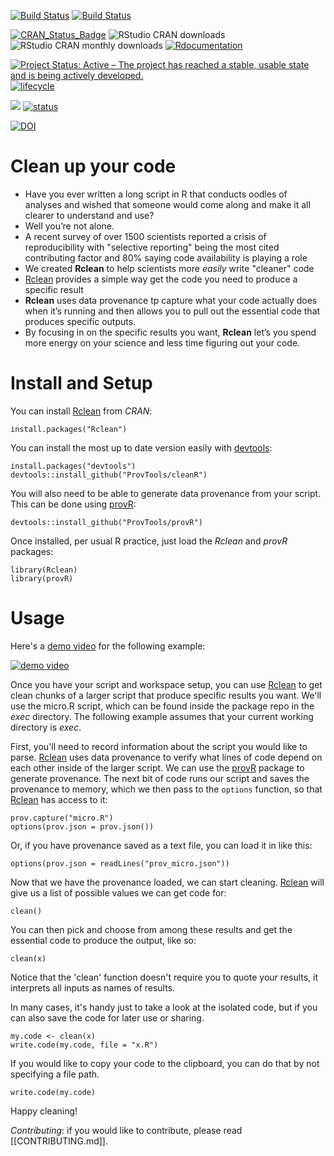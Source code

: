 <!-- README.md is generated from README.Rmd. Please edit that file -->
<!-- # ijtiff  <img src="man/figures/logo.png" height="140" align="right"> -->
<!-- Code status -->
[![Build
Status](https://travis-ci.org/ProvTools/Rclean.svg?branch=master)](https://travis-ci.org/ProvTools/Rclean)
[![Build
Status](https://travis-ci.org/ProvTools/Rclean.svg?branch=dev)](https://travis-ci.org/ProvTools/Rclean)

<!-- R status -->
[![CRAN\_Status\_Badge](http://www.r-pkg.org/badges/version/Rclean)](https://cran.r-project.org/package=Rclean)
![RStudio CRAN
downloads](http://cranlogs.r-pkg.org/badges/grand-total/Rclean)
![RStudio CRAN monthly
downloads](http://cranlogs.r-pkg.org/badges/Rclean)
[![Rdocumentation](http://www.rdocumentation.org/badges/version/Rclean)](http://www.rdocumentation.org/packages/Rclean)

<!-- Dev status -->
[![Project Status: Active – The project has reached a stable, usable
state and is being actively
developed.](http://www.repostatus.org/badges/latest/active.svg)](http://www.repostatus.org/#active)
[![lifecycle](https://img.shields.io/badge/lifecycle-maturing-blue.svg)](https://www.tidyverse.org/lifecycle/#maturing)

<!-- Package Review -->
[![](https://badges.ropensci.org/300_status.svg)](https://github.com/ropensci/onboarding/issues/300)
[![status](http://joss.theoj.org/papers/334d80d5508056dc6e7e17c6fd3ed5a6/status.svg)](http://joss.theoj.org/papers/334d80d5508056dc6e7e17c6fd3ed5a6)

<!-- Archiving -->
[![DOI](https://zenodo.org/badge/102645585.svg)](https://zenodo.org/badge/latestdoi/102645585)

Clean up your code
==================

-   Have you ever written a long script in R that conducts oodles of
    analyses and wished that someone would come along and make it all
    clearer to understand and use?
-   Well you’re not alone.
-   A recent survey of over 1500 scientists reported a crisis of
    reproducibility with "selective reporting" being the most cited
    contributing factor and 80% saying code availability is playing a
    role
-   We created **Rclean** to help scientists more *easily* write
    "cleaner" code
-   [Rclean](https://github.com/ProvTools/Rclean) provides a simple way
    get the code you need to produce a specific result
-   **Rclean** uses data provenance tp capture what your code actually
    does when it’s running and then allows you to pull out the essential
    code that produces specific outputs.
-   By focusing in on the specific results you want, **Rclean** let’s
    you spend more energy on your science and less time figuring out
    your code.

Install and Setup
=================

You can install
[Rclean](https://cran.r-project.org/web/packages/Rclean/) from *CRAN*:

    install.packages("Rclean")

You can install the most up to date version easily with
[devtools](https://github.com/hadley/devtools):

    install.packages("devtools")
    devtools::install_github("ProvTools/cleanR")

You will also need to be able to generate data provenance from your
script. This can be done using [provR](https://github.com/ProvTools/):

    devtools::install_github("ProvTools/provR")

Once installed, per usual R practice, just load the *Rclean* and *provR*
packages:

    library(Rclean)
    library(provR)

Usage
=====

Here's a [demo video](https://asciinema.org/a/osSGbvH3GKA3r3QMJ2Tlba1pu)
for the following example:

[![demo
video](Rclean_demo.png)](https://asciinema.org/a/osSGbvH3GKA3r3QMJ2Tlba1pu)

Once you have your script and workspace setup, you can use
[Rclean](https://github.com/ProvTools/Rclean) to get clean chunks of a
larger script that produce specific results you want. We'll use the
micro.R script, which can be found inside the package repo in the *exec*
directory. The following example assumes that your current working
directory is *exec*.

First, you'll need to record information about the script you would like
to parse. [Rclean](https://github.com/ProvTools/Rclean) uses data
provenance to verify what lines of code depend on each other inside of
the larger script. We can use the
[provR](https://github.com/ProvTools/provR) package to generate
provenance. The next bit of code runs our script and saves the
provenance to memory, which we then pass to the `options` function, so
that [Rclean](https://github.com/ProvTools/Rclean) has access to it:

    prov.capture("micro.R")
    options(prov.json = prov.json())

Or, if you have provenance saved as a text file, you can load it in like
this:

    options(prov.json = readLines("prov_micro.json"))

Now that we have the provenance loaded, we can start cleaning.
[Rclean](https://github.com/ProvTools/Rclean) will give us a list of
possible values we can get code for:

    clean()

You can then pick and choose from among these results and get the
essential code to produce the output, like so:

    clean(x)

Notice that the 'clean' function doesn't require you to quote your
results, it interprets all inputs as names of results.

In many cases, it's handy just to take a look at the isolated code, but
if you can also save the code for later use or sharing.

    my.code <- clean(x)
    write.code(my.code, file = "x.R")

If you would like to copy your code to the clipboard, you can do that by
not specifying a file path.

    write.code(my.code)

Happy cleaning!

*Contributing*: if you would like to contribute, please read
\[\[CONTRIBUTING.md\]\].
